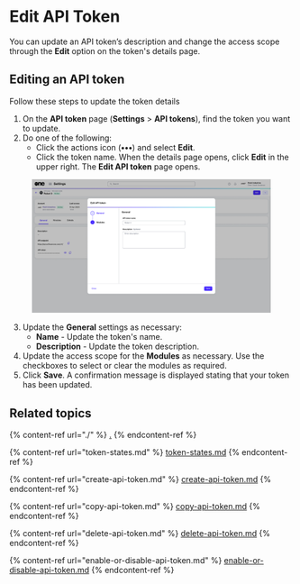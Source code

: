 # Edit API Token

You can update an API token’s description and change the access scope through the **Edit** option on the  token's details page.

## Editing an API token

Follow these steps to update the token details

1. On the **API token** page (**Settings** > **API tokens**), find the token you want to update.&#x20;
2. Do one of the following:
   * Click the actions icon (**•••**) and select **Edit**.
   * Click the token name. When the details page opens, click **Edit** in the upper right. The **Edit API token** page opens.&#x20;

<figure><img src="../../../.gitbook/assets/EditToken.png" alt=""><figcaption></figcaption></figure>

3. Update the **General** settings as necessary:
   * **Name** - Update the token's name.
   * **Description** - Update the token description.
4. Update the access scope for the **Modules** as necessary. Use the checkboxes to select or clear the modules as required.&#x20;
5. Click **Save**. A confirmation message is displayed stating that your token has been updated.&#x20;

## Related topics

{% content-ref url="./" %}
[.](./)
{% endcontent-ref %}

{% content-ref url="token-states.md" %}
[token-states.md](token-states.md)
{% endcontent-ref %}

{% content-ref url="create-api-token.md" %}
[create-api-token.md](create-api-token.md)
{% endcontent-ref %}

{% content-ref url="copy-api-token.md" %}
[copy-api-token.md](copy-api-token.md)
{% endcontent-ref %}

{% content-ref url="delete-api-token.md" %}
[delete-api-token.md](delete-api-token.md)
{% endcontent-ref %}

{% content-ref url="enable-or-disable-api-token.md" %}
[enable-or-disable-api-token.md](enable-or-disable-api-token.md)
{% endcontent-ref %}

